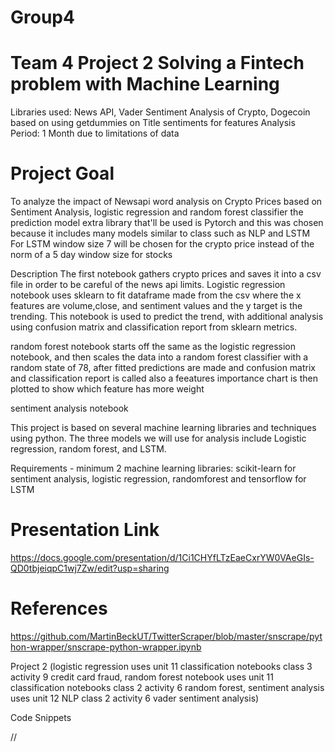 # Group4
# Team 4 Project 2 Solving a Fintech problem with Machine Learning

Libraries used: News API, Vader Sentiment Analysis of Crypto, Dogecoin based on using getdummies on Title sentiments for features
Analysis Period: 1 Month due to limitations of data

# Project Goal
To analyze the impact of Newsapi word analysis on Crypto Prices based on Sentiment Analysis, logistic regression and random forest classifier
the prediction model extra library that'll be used is Pytorch and this was chosen because it includes many models similar to class
such as NLP and LSTM 
For LSTM window size 7 will be chosen for the crypto price instead of the norm of a 5 day window size for stocks 

Description
The first notebook gathers crypto prices and saves it into a csv file in order to be careful of the news api limits.
Logistic regression notebook uses sklearn to fit dataframe made from the csv where the x features are volume,close, and sentiment values
and the y target is the trending. This notebook is used to predict the trend, with additional analysis using confusion matrix and
classification report from sklearn metrics.

random forest notebook starts off the same as the logistic regression notebook, and then scales the data into a random forest classifier
with a random state of 78, after fitted predictions are made and confusion matrix and classification report is called 
also a feeatures importance chart is then plotted to show which feature has more weight

sentiment analysis notebook

This project is based on several machine learning libraries and techniques using python. The three models we will use for analysis include Logistic
regression, random forest, and LSTM.


Requirements -  minimum 2 machine learning libraries: scikit-learn for sentiment analysis, logistic regression, randomforest and tensorflow for LSTM



# Presentation Link
https://docs.google.com/presentation/d/1Ci1CHYfLTzEaeCxrYW0VAeGIs-QD0tbjeiqpC1wj7Zw/edit?usp=sharing

# References
https://github.com/MartinBeckUT/TwitterScraper/blob/master/snscrape/python-wrapper/snscrape-python-wrapper.ipynb



Project 2 (logistic regression uses unit 11 classification notebooks class 3 activity 9 credit card fraud,
random forest notebook uses unit 11 classification notebooks class 2 activity 6 random forest,
sentiment analysis uses unit 12 NLP class 2 activity 6 vader sentiment analysis) 

Code Snippets

//
